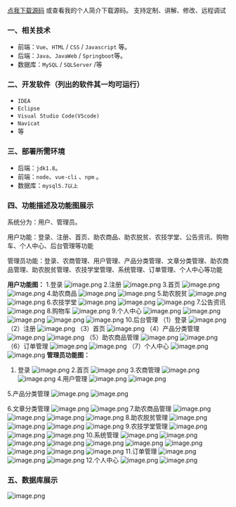 [点我下载源码](https://www.oneprosol.com/detail/a149847279eb4acf87efe649b590a198)
或查看我的个人简介下载源码。
支持定制、讲解、修改、远程调试
### 一、相关技术
- 前端：`Vue`、`HTML` / `CSS` / `Javascript` 等。
- 后端：`Java`、`JavaWeb` / `Springboot`等。
- 数据库：`MySQL` / `SQLServer` /等

### 二、开发软件（列出的软件其一均可运行）
- `IDEA`
- `Eclipse`
- `Visual Studio Code(VScode)`
- `Navicat`
- 等
### 三、部署所需环境

- 后端：`jdk1.8`。
- 前端：`node`、`vue-cli` 、`npm`  。
- 数据库：`mysql5.7以上`

### 四、功能描述及功能图展示
系统分为：用户、管理员。

用户功能：登录、注册、首页、助农商品、助农脱贫、农技学堂、公告资讯、购物车、个人中心、后台管理等功能

管理员功能：登录、农商管理、用户管理、产品分类管理、文章分类管理、助农商品管理、助农脱贫管理、农技学堂管理、系统管理、订单管理、个人中心等功能

**用户功能图：**
1.登录
![image.png](https://pic.picprosol.com/user_upload/47a0c8c315464e69858d8da56b2d15ba/2024-12-25%2014:36:48_image.png)
2.注册
![image.png](https://pic.picprosol.com/user_upload/47a0c8c315464e69858d8da56b2d15ba/2024-12-25%2014:37:21_image.png)
3.首页
![image.png](https://pic.picprosol.com/user_upload/47a0c8c315464e69858d8da56b2d15ba/2024-12-25%2014:38:23_image.png)
![image.png](https://pic.picprosol.com/user_upload/47a0c8c315464e69858d8da56b2d15ba/2024-12-25%2014:38:34_image.png)
4.助农商品
![image.png](https://pic.picprosol.com/user_upload/47a0c8c315464e69858d8da56b2d15ba/2024-12-25%2014:38:58_image.png)
![image.png](https://pic.picprosol.com/user_upload/47a0c8c315464e69858d8da56b2d15ba/2024-12-25%2014:39:17_image.png)
5.助农脱贫
![image.png](https://pic.picprosol.com/user_upload/47a0c8c315464e69858d8da56b2d15ba/2024-12-25%2014:39:36_image.png)
![image.png](https://pic.picprosol.com/user_upload/47a0c8c315464e69858d8da56b2d15ba/2024-12-25%2014:40:08_image.png)
6.农技学堂
![image.png](https://pic.picprosol.com/user_upload/47a0c8c315464e69858d8da56b2d15ba/2024-12-25%2014:40:36_image.png)
![image.png](https://pic.picprosol.com/user_upload/47a0c8c315464e69858d8da56b2d15ba/2024-12-25%2014:40:57_image.png)
![image.png](https://pic.picprosol.com/user_upload/47a0c8c315464e69858d8da56b2d15ba/2024-12-25%2014:41:05_image.png)
7.公告资讯
![image.png](https://pic.picprosol.com/user_upload/47a0c8c315464e69858d8da56b2d15ba/2024-12-25%2014:41:33_image.png)
8.购物车
![image.png](https://pic.picprosol.com/user_upload/47a0c8c315464e69858d8da56b2d15ba/2024-12-25%2014:42:07_image.png)
9.个人中心
![image.png](https://pic.picprosol.com/user_upload/47a0c8c315464e69858d8da56b2d15ba/2024-12-25%2014:42:27_image.png)
![image.png](https://pic.picprosol.com/user_upload/47a0c8c315464e69858d8da56b2d15ba/2024-12-25%2014:42:34_image.png)
![image.png](https://pic.picprosol.com/user_upload/47a0c8c315464e69858d8da56b2d15ba/2024-12-25%2014:44:02_image.png)
![image.png](https://pic.picprosol.com/user_upload/47a0c8c315464e69858d8da56b2d15ba/2024-12-25%2014:42:57_image.png)
![image.png](https://pic.picprosol.com/user_upload/47a0c8c315464e69858d8da56b2d15ba/2024-12-25%2014:43:07_image.png)
10.后台管理
（1）登录
![image.png](https://pic.picprosol.com/user_upload/47a0c8c315464e69858d8da56b2d15ba/2024-12-24%2016:29:37_image.png)
（2）注册
![image.png](https://pic.picprosol.com/user_upload/47a0c8c315464e69858d8da56b2d15ba/2024-12-24%2016:29:42_image.png)
（3）首页
![image.png](https://pic.picprosol.com/user_upload/47a0c8c315464e69858d8da56b2d15ba/2024-12-24%2016:46:26_image.png)
（4）产品分类管理
![image.png](https://pic.picprosol.com/user_upload/47a0c8c315464e69858d8da56b2d15ba/2024-12-24%2016:47:16_image.png)
![image.png](https://pic.picprosol.com/user_upload/47a0c8c315464e69858d8da56b2d15ba/2024-12-24%2016:47:29_image.png)
（5）助农商品管理
![image.png](https://pic.picprosol.com/user_upload/47a0c8c315464e69858d8da56b2d15ba/2024-12-24%2016:47:39_image.png)
![image.png](https://pic.picprosol.com/user_upload/47a0c8c315464e69858d8da56b2d15ba/2024-12-24%2016:47:52_image.png)
（6）订单管理
![image.png](https://pic.picprosol.com/user_upload/47a0c8c315464e69858d8da56b2d15ba/2024-12-24%2016:48:08_image.png)
![image.png](https://pic.picprosol.com/user_upload/47a0c8c315464e69858d8da56b2d15ba/2024-12-24%2016:48:29_image.png)
（7）个人中心
![image.png](https://pic.picprosol.com/user_upload/47a0c8c315464e69858d8da56b2d15ba/2024-12-24%2016:48:39_image.png)
![image.png](https://pic.picprosol.com/user_upload/47a0c8c315464e69858d8da56b2d15ba/2024-12-24%2016:48:50_image.png)
**管理员功能图：**
1. 登录
![image.png](https://pic.picprosol.com/user_upload/47a0c8c315464e69858d8da56b2d15ba/2024-12-24%2016:09:04_image.png)
2.首页
![image.png](https://pic.picprosol.com/user_upload/47a0c8c315464e69858d8da56b2d15ba/2024-12-24%2016:30:07_image.png)
3.农商管理
![image.png](https://pic.picprosol.com/user_upload/47a0c8c315464e69858d8da56b2d15ba/2024-12-24%2016:33:36_image.png)
![image.png](https://pic.picprosol.com/user_upload/47a0c8c315464e69858d8da56b2d15ba/2024-12-24%2016:33:44_image.png)
4.用户管理
![image.png](https://pic.picprosol.com/user_upload/47a0c8c315464e69858d8da56b2d15ba/2024-12-24%2016:33:54_image.png)
![image.png](https://pic.picprosol.com/user_upload/47a0c8c315464e69858d8da56b2d15ba/2024-12-24%2016:34:07_image.png)

5.产品分类管理
![image.png](https://pic.picprosol.com/user_upload/47a0c8c315464e69858d8da56b2d15ba/2024-12-24%2016:34:22_image.png)
![image.png](https://pic.picprosol.com/user_upload/47a0c8c315464e69858d8da56b2d15ba/2024-12-24%2016:34:29_image.png)

6.文章分类管理
![image.png](https://pic.picprosol.com/user_upload/47a0c8c315464e69858d8da56b2d15ba/2024-12-24%2016:34:43_image.png)
![image.png](https://pic.picprosol.com/user_upload/47a0c8c315464e69858d8da56b2d15ba/2024-12-24%2016:35:03_image.png)
7.助农商品管理
![image.png](https://pic.picprosol.com/user_upload/47a0c8c315464e69858d8da56b2d15ba/2024-12-24%2016:36:44_image.png)
![image.png](https://pic.picprosol.com/user_upload/47a0c8c315464e69858d8da56b2d15ba/2024-12-24%2016:35:31_image.png)
![image.png](https://pic.picprosol.com/user_upload/47a0c8c315464e69858d8da56b2d15ba/2024-12-24%2016:37:31_image.png)
![image.png](https://pic.picprosol.com/user_upload/47a0c8c315464e69858d8da56b2d15ba/2024-12-24%2016:37:41_image.png)
8.助农脱贫管理
![image.png](https://pic.picprosol.com/user_upload/47a0c8c315464e69858d8da56b2d15ba/2024-12-24%2016:36:56_image.png)
![image.png](https://pic.picprosol.com/user_upload/47a0c8c315464e69858d8da56b2d15ba/2024-12-24%2016:37:06_image.png)
![image.png](https://pic.picprosol.com/user_upload/47a0c8c315464e69858d8da56b2d15ba/2024-12-24%2016:38:01_image.png)
![image.png](https://pic.picprosol.com/user_upload/47a0c8c315464e69858d8da56b2d15ba/2024-12-24%2016:38:10_image.png)
9.农技学堂管理
![image.png](https://pic.picprosol.com/user_upload/47a0c8c315464e69858d8da56b2d15ba/2024-12-24%2016:38:24_image.png)
![image.png](https://pic.picprosol.com/user_upload/47a0c8c315464e69858d8da56b2d15ba/2024-12-24%2016:38:34_image.png)
![image.png](https://pic.picprosol.com/user_upload/47a0c8c315464e69858d8da56b2d15ba/2024-12-24%2016:38:48_image.png)
10.系统管理
![image.png](https://pic.picprosol.com/user_upload/47a0c8c315464e69858d8da56b2d15ba/2024-12-24%2016:38:58_image.png)
![image.png](https://pic.picprosol.com/user_upload/47a0c8c315464e69858d8da56b2d15ba/2024-12-24%2016:39:10_image.png)
![image.png](https://pic.picprosol.com/user_upload/47a0c8c315464e69858d8da56b2d15ba/2024-12-24%2016:39:23_image.png)
![image.png](https://pic.picprosol.com/user_upload/47a0c8c315464e69858d8da56b2d15ba/2024-12-24%2016:39:33_image.png)
![image.png](https://pic.picprosol.com/user_upload/47a0c8c315464e69858d8da56b2d15ba/2024-12-24%2016:39:41_image.png)
![image.png](https://pic.picprosol.com/user_upload/47a0c8c315464e69858d8da56b2d15ba/2024-12-24%2016:39:51_image.png)
![image.png](https://pic.picprosol.com/user_upload/47a0c8c315464e69858d8da56b2d15ba/2024-12-24%2016:39:59_image.png)
![image.png](https://pic.picprosol.com/user_upload/47a0c8c315464e69858d8da56b2d15ba/2024-12-24%2016:40:07_image.png)
![image.png](https://pic.picprosol.com/user_upload/47a0c8c315464e69858d8da56b2d15ba/2024-12-24%2016:40:15_image.png)
![image.png](https://pic.picprosol.com/user_upload/47a0c8c315464e69858d8da56b2d15ba/2024-12-24%2016:40:24_image.png)
11.订单管理
![image.png](https://pic.picprosol.com/user_upload/47a0c8c315464e69858d8da56b2d15ba/2024-12-24%2016:40:37_image.png)
![image.png](https://pic.picprosol.com/user_upload/47a0c8c315464e69858d8da56b2d15ba/2024-12-24%2016:40:45_image.png)
![image.png](https://pic.picprosol.com/user_upload/47a0c8c315464e69858d8da56b2d15ba/2024-12-24%2016:41:06_image.png)
12.个人中心
![image.png](https://pic.picprosol.com/user_upload/47a0c8c315464e69858d8da56b2d15ba/2024-12-24%2016:41:15_image.png)
![image.png](https://pic.picprosol.com/user_upload/47a0c8c315464e69858d8da56b2d15ba/2024-12-24%2016:41:23_image.png)

### 五、数据库展示
![image.png](https://pic.picprosol.com/user_upload/47a0c8c315464e69858d8da56b2d15ba/2024-12-24%2016:44:04_image.png)
